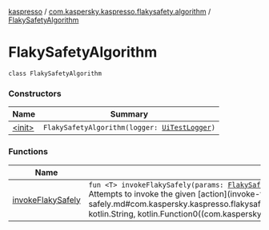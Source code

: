 [kaspresso](../../index.md) / [com.kaspersky.kaspresso.flakysafety.algorithm](../index.md) / [FlakySafetyAlgorithm](./index.md)

# FlakySafetyAlgorithm

`class FlakySafetyAlgorithm`

### Constructors

| Name | Summary |
|---|---|
| [&lt;init&gt;](-init-.md) | `FlakySafetyAlgorithm(logger: `[`UiTestLogger`](../../com.kaspersky.kaspresso.logger/-ui-test-logger.md)`)` |

### Functions

| Name | Summary |
|---|---|
| [invokeFlakySafely](invoke-flaky-safely.md) | `fun <T> invokeFlakySafely(params: `[`FlakySafetyParams`](../../com.kaspersky.kaspresso.params/-flaky-safety-params/index.md)`, failureMessage: `[`String`](https://kotlinlang.org/api/latest/jvm/stdlib/kotlin/-string/index.html)`? = null, action: () -> `[`T`](invoke-flaky-safely.md#T)`): `[`T`](invoke-flaky-safely.md#T)<br>Attempts to invoke the given [action](invoke-flaky-safely.md#com.kaspersky.kaspresso.flakysafety.algorithm.FlakySafetyAlgorithm$invokeFlakySafely(com.kaspersky.kaspresso.params.FlakySafetyParams, kotlin.String, kotlin.Function0((com.kaspersky.kaspresso.flakysafety.algorithm.FlakySafetyAlgorithm.invokeFlakySafely.T)))/action). |
